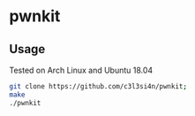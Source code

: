# pwnkit

## Usage

Tested on Arch Linux and Ubuntu 18.04
```bash
git clone https://github.com/c3l3si4n/pwnkit;
make
./pwnkit
```

